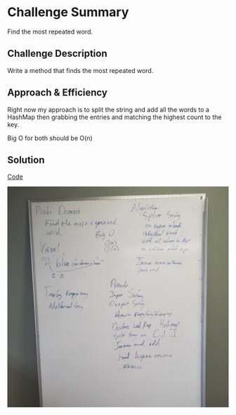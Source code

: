 # Challenge Summary
Find the most repeated word. 
## Challenge Description
Write a method that finds the most repeated word.  

## Approach & Efficiency
Right now my approach is to split the string and add all the words to a HashMap then grabbing the entries and matching the highest count to the key. 

Big O for both should be O(n)

## Solution
[Code](https://github.com/GoldBeardSea/data-structures-and-algorithms/tree/master/401Challenges/src/main/java/Challenges/)

![alt text](https://raw.githubusercontent.com/GoldBeardSea/data-structures-and-algorithms/master/assets/repeated.jpg "White Board")